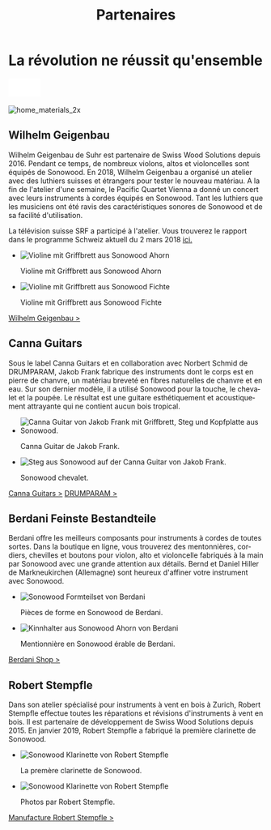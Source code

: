 ﻿---
lang: fr
title: 'Partenaires'
order: 4
---

<div class="full-width-kenburns">
<div class="wrap-bg-image">

# La révolution ne réussit qu'ensemble

![arrow down](/assets/images/arrow-d-white.svg)
</div>
<img srcset="/assets/images/Partner_1_Wilhelm_Tropical_Wood_Tropenholz_Ersatz_Replacement_Alternative_Swiss_Ebony_Ebenholz_Palisander_Holz_Experten_SwissWoodSolutions_Klimaschutz_ETH_Zuerich.jpg"
     src="/assets/images/partner_cover.jpg" alt="home_materials_2x">
</div>

<div class="full-width-grey">
<div class="wrap -cols2">

## Wilhelm Geigenbau

Wilhelm Geigenbau de Suhr est partenaire de Swiss Wood Solutions depuis 2016. Pendant ce temps, de nombreux violons, altos et violoncelles sont équipés de Sonowood. En 2018, Wilhelm Geigenbau a organisé un atelier avec des luthiers suisses et étrangers pour tester le nouveau matériau. A la fin de l'atelier d'une semaine, le Pacific Quartet Vienna a donné un concert avec leurs instruments à cordes équipés en Sonowood. Tant les luthiers que les musiciens ont été ravis des caractéristiques sonores de Sonowood et de sa facilité d'utilisation.

La télévision suisse SRF a participé à l'atelier. Vous trouverez le rapport dans le programme Schweiz aktuell du 2 mars 2018 [ici.](/fr/media)  

 - <img srcset="/assets/images/partner_wilhelm1.jpg"
     src="/assets/images/partner_wilhelm1.jpg" alt="Violine mit Griffbrett aus Sonowood Ahorn">
	<figcaption>Violine mit Griffbrett aus Sonowood Ahorn</figcaption>

  - <img srcset="/assets/images/partner_wilhelm2.jpg"
     src="/assets/images/partner_wilhelm2.jpg" alt="Violine mit Griffbrett aus Sonowood Fichte">
	<figcaption>Violine mit Griffbrett aus Sonowood Fichte</figcaption>

<a class="btn -red" href="http://www.wilhelm-geigenbau.ch/index.php?id=2399" target="_blank">Wilhelm Geigenbau ></a>

</div>
</div>

<div class="full-width">
<div class="wrap -cols2">

## Canna Guitars

Sous le label Canna Guitars et en collaboration avec Norbert Schmid de DRUMPARAM, Jakob Frank fabrique des instruments dont le corps est en pierre de chanvre, un matériau breveté en fibres naturelles de chanvre et en eau. Sur son dernier modèle, il a utilisé Sonowood pour la touche, le chevalet et la poupée. Le résultat est une guitare esthétiquement et acoustiquement attrayante qui ne contient aucun bois tropical.   

 - <img srcset="/assets/images/cannaguitar_ganzeGitarre.jpg"
     src="/assets/images/cannaguitar_ganzeGitarre.jpg" alt="Canna Guitar von Jakob Frank mit Griffbrett, Steg und Kopfplatte aus Sonowood.">
 	<figcaption>Canna Guitar de Jakob Frank.</figcaption>

 - <img srcset="/assets/images/Cannaguitar_Steg.jpg"
     src="/assets/images/Cannaguitar_Steg.jpg" alt="Steg aus Sonowood auf der Canna Guitar von Jakob Frank.">
	<figcaption>Sonowood chevalet.</figcaption>

<a class="btn -red" href="https://www.cannaguitars.com" target="_blank">Canna Guitars ></a> <a class="btn -red" href="http://www.drumparam.at" target="_blank">DRUMPARAM ></a>

</div>
</div>

<div class="full-width-red">
<div class="wrap -cols2">

## Berdani Feinste Bestandteile

Berdani offre les meilleurs composants pour instruments à cordes de toutes sortes. Dans la boutique en ligne, vous trouverez des mentonnières, cordiers, chevilles et boutons pour violon, alto et violoncelle fabriqués à la main par Sonowood avec une grande attention aux détails. Bernd et Daniel Hiller de Markneukirchen (Allemagne) sont heureux d'affiner votre instrument avec Sonowood.

- <img srcset="/assets/images/partner_berdani1.jpg"
     src="/assets/images/partner_berdani1.jpg" alt="Sonowood Formteilset von Berdani">
	<figcaption>Pièces de forme en Sonowood de Berdani.</figcaption>

- <img srcset="/assets/images/partner_berdani2.jpg"
     src="/assets/images/partner_berdani2.jpg" alt="Kinnhalter aus Sonowood Ahorn von Berdani">
	<figcaption>Mentionnière en Sonowood érable de Berdani.</figcaption>

<a class="btn" href="https://berdani-shop.de/" target="_blank">Berdani Shop ></a>

</div>
</div>

<div class="full-width">
<div class="wrap -cols2">

## Robert Stempfle 

Dans son atelier spécialisé pour instruments à vent en bois à Zurich, Robert Stempfle effectue toutes les réparations et révisions d'instruments à vent en bois. Il est partenaire de développement de Swiss Wood Solutions depuis 2015. En janvier 2019, Robert Stempfle a fabriqué la première clarinette de Sonowood.

- <img srcset="/assets/images/Partner_9_Klarinette_Sonowood_Tropical_Wood_Tropenholz_Ersatz_Replacement_Alternative_Swiss_Ebony_Ebenholz_Holz_Experten_SwissWoodSolutions.jpg"
     src="/assets/images/Partner_9_Klarinette_Sonowood_Tropical_Wood_Tropenholz_Ersatz_Replacement_Alternative_Swiss_Ebony_Ebenholz_Holz_Experten_SwissWoodSolutions.jpg" alt="Sonowood Klarinette von Robert Stempfle">
	<figcaption>La premère clarinette de Sonowood.</figcaption>

- <img srcset="/assets/images/Partner_10_Klarinette_Sonowood_Tropical_Wood_Tropenholz_Ersatz_Replacement_Alternative_Swiss_Ebony_Ebenholz_Holz_Experten_SwissWoodSolutions.jpg"
     src="/assets/images/Partner_10_Klarinette_Sonowood_Tropical_Wood_Tropenholz_Ersatz_Replacement_Alternative_Swiss_Ebony_Ebenholz_Holz_Experten_SwissWoodSolutions.jpg" alt="Sonowood Klarinette von Robert Stempfle">
	<figcaption>Photos par Robert Stempfle.</figcaption>

<a class="btn -red" href="https://stempfle.ch" target="_blank">Manufacture Robert Stempfle ></a> 
    
</div>
</div>